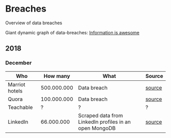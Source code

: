 # Breaches
Overview of data breaches

Giant dynamic graph of data-breaches:
[Information is awesome](https://informationisbeautiful.net/visualizations/worlds-biggest-data-breaches-hacks/)

## 2018

### December

| Who | How many | What | Source |
|--------|--------|--------|-------|
| Marriot hotels | 500.000.000 | Data breach | [source](https://techcrunch.com/2018/11/30/starwood-hotels-says-500-million-guest-records-stolen-in-massive-data-breach/) |
| Quora | 100.000.000 | Data breach | [source](https://techcrunch.com/2018/12/03/quora-says-100-million-users-may-have-been-affected-by-data-breach/) |
| Teachable | ? | ? | ? |
| LinkedIn | 66.000.000 | Scraped data from LinkedIn profiles in an open MongoDB | [source](https://www.bleepingcomputer.com/news/security/unprotected-mongodb-exposes-scraped-profile-data-of-66-million/) |
